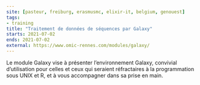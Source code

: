 ```yaml
---
site: [pasteur, freiburg, erasmusmc, elixir-it, belgium, genouest]
tags:
- training
title: "Traitement de données de séquences par Galaxy"
starts: 2021-07-02
ends: 2021-07-02
external: https://www.omic-rennes.com/modules/galaxy/
---
```


Le module Galaxy vise à présenter l’environnement Galaxy, convivial d’utilisation pour celles et ceux qui seraient réfractaires à la programmation sous UNIX et R, et à vous accompagner dans sa prise en main. 